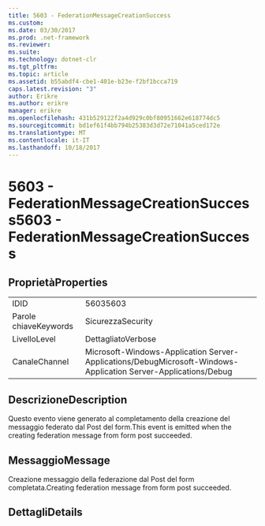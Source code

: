 ```yaml
---
title: 5603 - FederationMessageCreationSuccess
ms.custom: 
ms.date: 03/30/2017
ms.prod: .net-framework
ms.reviewer: 
ms.suite: 
ms.technology: dotnet-clr
ms.tgt_pltfrm: 
ms.topic: article
ms.assetid: b55abdf4-cbe1-401e-b23e-f2bf1bcca719
caps.latest.revision: "3"
author: Erikre
ms.author: erikre
manager: erikre
ms.openlocfilehash: 431b529122f2a4d929c0bf80951662e618774dc5
ms.sourcegitcommit: bd1ef61f4bb794b25383d3d72e71041a5ced172e
ms.translationtype: MT
ms.contentlocale: it-IT
ms.lasthandoff: 10/18/2017
---
```

# <a name="5603---federationmessagecreationsuccess"></a><span data-ttu-id="ce7d0-102">5603 - FederationMessageCreationSuccess</span><span class="sxs-lookup"><span data-stu-id="ce7d0-102">5603 - FederationMessageCreationSuccess</span></span>
## <a name="properties"></a><span data-ttu-id="ce7d0-103">Proprietà</span><span class="sxs-lookup"><span data-stu-id="ce7d0-103">Properties</span></span>  
  
|||  
|-|-|  
|<span data-ttu-id="ce7d0-104">ID</span><span class="sxs-lookup"><span data-stu-id="ce7d0-104">ID</span></span>|<span data-ttu-id="ce7d0-105">5603</span><span class="sxs-lookup"><span data-stu-id="ce7d0-105">5603</span></span>|  
|<span data-ttu-id="ce7d0-106">Parole chiave</span><span class="sxs-lookup"><span data-stu-id="ce7d0-106">Keywords</span></span>|<span data-ttu-id="ce7d0-107">Sicurezza</span><span class="sxs-lookup"><span data-stu-id="ce7d0-107">Security</span></span>|  
|<span data-ttu-id="ce7d0-108">Livello</span><span class="sxs-lookup"><span data-stu-id="ce7d0-108">Level</span></span>|<span data-ttu-id="ce7d0-109">Dettagliato</span><span class="sxs-lookup"><span data-stu-id="ce7d0-109">Verbose</span></span>|  
|<span data-ttu-id="ce7d0-110">Canale</span><span class="sxs-lookup"><span data-stu-id="ce7d0-110">Channel</span></span>|<span data-ttu-id="ce7d0-111">Microsoft-Windows-Application Server-Applications/Debug</span><span class="sxs-lookup"><span data-stu-id="ce7d0-111">Microsoft-Windows-Application Server-Applications/Debug</span></span>|  
  
## <a name="description"></a><span data-ttu-id="ce7d0-112">Descrizione</span><span class="sxs-lookup"><span data-stu-id="ce7d0-112">Description</span></span>  
 <span data-ttu-id="ce7d0-113">Questo evento viene generato al completamento della creazione del messaggio federato dal Post del form.</span><span class="sxs-lookup"><span data-stu-id="ce7d0-113">This event is emitted when the creating federation message from form post succeeded.</span></span>  
  
## <a name="message"></a><span data-ttu-id="ce7d0-114">Messaggio</span><span class="sxs-lookup"><span data-stu-id="ce7d0-114">Message</span></span>  
 <span data-ttu-id="ce7d0-115">Creazione messaggio della federazione dal Post del form completata.</span><span class="sxs-lookup"><span data-stu-id="ce7d0-115">Creating federation message from form post succeeded.</span></span>  
  
## <a name="details"></a><span data-ttu-id="ce7d0-116">Dettagli</span><span class="sxs-lookup"><span data-stu-id="ce7d0-116">Details</span></span>
